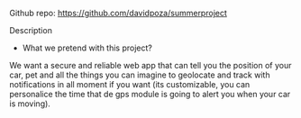 Github repo: https://github.com/davidpoza/summerproject

Description
- What we pretend with this project?

We want a secure and reliable web app that can tell you the position of your car, pet and all the things you can imagine to geolocate and track with notifications in all moment if you want (its customizable, you can personalice the time that de gps module is going to alert you when your car is moving).
